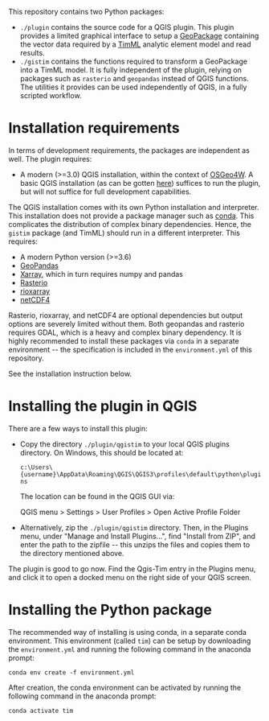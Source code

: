 This repository contains two Python packages:

* `./plugin` contains the source code for a QGIS plugin. This plugin provides a
  limited graphical interface to setup a
  [GeoPackage](https://www.geopackage.org/) containing the vector data required
  by a [TimML](https://github.com/mbakker7/timml) analytic element model and
  read results.
* `./gistim` contains the functions required to transform a GeoPackage into a
  TimML model. It is fully independent of the plugin, relying on packages such
  as `rasterio` and `geopandas` instead of QGIS functions. The utilities it
  provides can be used independently of QGIS, in a fully scripted workflow.

# Installation requirements

In terms of development requirements, the packages are independent as well. The
plugin requires:

* A modern (>=3.0) QGIS installation, within the context of
  [OSGeo4W](https://trac.osgeo.org/osgeo4w/). A basic QGIS installation (as can
  be gotten [here](https://qgis.org/en/site/)) suffices to run the plugin, but
  will not suffice for full development capabilities.

The QGIS installation comes with its own Python installation and interpreter.
This installation does not provide a package manager such as
[conda](https://docs.conda.io/en/latest/). This complicates the distribution of
complex binary dependencies. Hence, the `gistim` package (and TimML) should run
in a different interpreter. This requires:

* A modern Python version (>=3.6)
* [GeoPandas](https://geopandas.org/)
* [Xarray](https://xarray.pydata.org/en/stable/), which in turn requires numpy
  and pandas
* [Rasterio](https://rasterio.readthedocs.io/en/latest/)
* [rioxarray](https://corteva.github.io/rioxarray/stable/index.html)
* [netCDF4](https://unidata.github.io/netcdf4-python/netCDF4/index.html)

Rasterio, rioxarray, and netCDF4 are optional dependencies but output options
are severely limited without them. Both geopandas and rasterio requires GDAL,
which is a heavy and complex binary dependency. It is highly recommended to
install these packages via `conda` in a separate environment -- the
specification is included in the `environment.yml` of this repository.

See the installation instruction below.

# Installing the plugin in QGIS

There are a few ways to install this plugin:

* Copy the directory `./plugin/qgistim` to your local QGIS plugins directory.
  On Windows, this should be located at:

  `c:\Users\{username}\AppData\Roaming\QGIS\QGIS3\profiles\default\python\plugins`

  The location can be found in the QGIS GUI via: 

  QGIS menu > Settings > User Profiles > Open Active Profile Folder

* Alternatively, zip the `./plugin/qgistim` directory. Then, in the Plugins
  menu, under "Manage and Install Plugins...", find "Install from ZIP", and
  enter the path to the zipfile -- this unzips the files and copies them to the
  directory mentioned above.

The plugin is good to go now. Find the Qgis-Tim entry in the Plugins menu, and
click it to open a docked menu on the right side of your QGIS screen.

# Installing the Python package

The recommended way of installing is using conda, in a separate conda
environment. This environment (called `tim`) can be setup by downloading the
`environment.yml` and running the following command in the anaconda prompt:

```
conda env create -f environment.yml
```

After creation, the conda environment can be activated by running the following
command in the anaconda prompt:

```
conda activate tim
```
